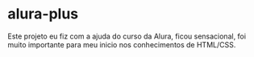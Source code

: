 # alura-plus
Este projeto eu fiz com a ajuda do curso da Alura, ficou sensacional, foi muito importante para meu inicio nos conhecimentos de HTML/CSS.

